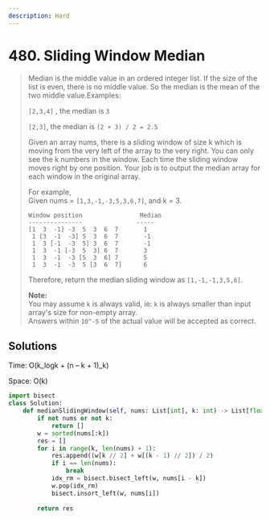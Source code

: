 ```yaml
---
description: Hard
---
```


# 480. Sliding Window Median

> Median is the middle value in an ordered integer list. If the size of the list is even, there is no middle value. So the median is the mean of the two middle value.Examples:
>
> `[2,3,4]` , the median is `3`
>
> `[2,3]`, the median is `(2 + 3) / 2 = 2.5`
>
> Given an array nums, there is a sliding window of size k which is moving from the very left of the array to the very right. You can only see the k numbers in the window. Each time the sliding window moves right by one position. Your job is to output the median array for each window in the original array.
>
> For example,  
> Given nums = `[1,3,-1,-3,5,3,6,7]`, and k = 3.
>
> ```text
> Window position                Median
> ---------------               -----
> [1  3  -1] -3  5  3  6  7       1
>  1 [3  -1  -3] 5  3  6  7       -1
>  1  3 [-1  -3  5] 3  6  7       -1
>  1  3  -1 [-3  5  3] 6  7       3
>  1  3  -1  -3 [5  3  6] 7       5
>  1  3  -1  -3  5 [3  6  7]      6
> ```
>
> Therefore, return the median sliding window as `[1,-1,-1,3,5,6]`.
>
> **Note:**  
> You may assume `k` is always valid, ie: `k` is always smaller than input array's size for non-empty array.  
> Answers within `10^-5` of the actual value will be accepted as correct.

## Solutions

Time: O\(k_logk + \(n – k + 1\)_k\)

Space: O\(k\)

```python
import bisect
class Solution:
    def medianSlidingWindow(self, nums: List[int], k: int) -> List[float]:
        if not nums or not k:
            return []
        w = sorted(nums[:k])
        res = []
        for i in range(k, len(nums) + 1):
            res.append((w[k // 2] + w[(k - 1) // 2]) / 2)
            if i == len(nums):
                break
            idx_rm = bisect.bisect_left(w, nums[i - k])
            w.pop(idx_rm)
            bisect.insort_left(w, nums[i])
        
        return res
```

